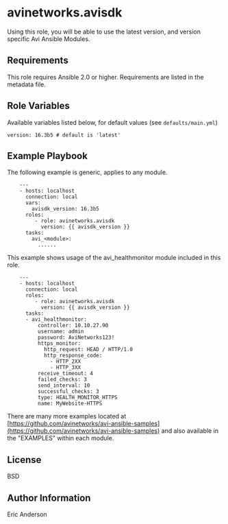 # avinetworks.avisdk

Using this role, you will be able to use the latest version, and version specific Avi Ansible Modules.

## Requirements

This role requires Ansible 2.0 or higher. Requirements are listed in the metadata file.

## Role Variables

Available variables listed below, for default values (see `defaults/main.yml`)

    version: 16.3b5 # default is 'latest'


## Example Playbook

The following example is generic, applies to any module.

```
    ---
    - hosts: localhost
      connection: local
      vars:
        avisdk_version: 16.3b5
      roles:
         - role: avinetworks.avisdk
           version: {{ avisdk_version }}
      tasks:
        avi_<module>:
          ......
```

This example shows usage of the avi_healthmonitor module included in this role.

```
    ---
    - hosts: localhost
      connection: local
      roles:
         - role: avinetworks.avisdk
           version: {{ avisdk_version }}
      tasks:
      - avi_healthmonitor:
          controller: 10.10.27.90
          username: admin
          password: AviNetworks123!
          https_monitor:
            http_request: HEAD / HTTP/1.0
            http_response_code:
              - HTTP_2XX
              - HTTP_3XX
          receive_timeout: 4
          failed_checks: 3
          send_interval: 10
          successful_checks: 3
          type: HEALTH_MONITOR_HTTPS
          name: MyWebsite-HTTPS
```

There are many more examples located at [https://github.com/avinetworks/avi-ansible-samples](https://github.com/avinetworks/avi-ansible-samples) and also available in the "EXAMPLES" within each module.

## License

BSD

## Author Information

Eric Anderson
